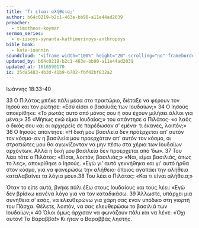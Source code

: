 ```yaml
---
title: 'Τι είναι αλήθεια;'
author: b64c0219-b2c1-463e-bb90-a11e44ad2039
preacher:
  - timotheos-koymar
sermon_series:
  - o-iisoys-synanta-kathimerinoys-anthropoys
bible_book:
  - kata-ioannin
soundcloud: '<iframe width="100%" height="20" scrolling="no" frameborder="no" allow="autoplay" src="https://w.soundcloud.com/player/?url=https%3A//api.soundcloud.com/tracks/728708422%3Fsecret_token%3Ds-RiPox&color=%23ff5500&inverse=false&auto_play=false&show_user=true"></iframe>'
updated_by: b64c0219-b2c1-463e-bb90-a11e44ad2039
updated_at: 1616590170
id: 25da5483-4b3d-41b9-b702-fbf42bf832a2
---
```

Ιωάννης 18:33-40

33 Ο Πιλάτος μπήκε πάλι μέσα στο πραιτώριο, διέταξε να φέρουν τον Ιησού και τον ρώτησε: «Εσύ είσαι ο βασιλιάς των Ιουδαίων;» 34 Ο Ιησούς αποκρίθηκε: «Το ρωτάς αυτό από μόνος σου ή σου έχουν μιλήσει άλλοι για μένα;» 35 «Μήπως εγώ είμαι Ιουδαίος;» του απάντησε ο Πιλάτος· «ο λαός ο δικός σου και οι αρχιερείς σε παρέδωσαν σ’ εμένα· τι έκανες, λοιπόν;» 36 Ο Ιησούς απάντησε: «Η δική μου βασιλεία δεν προέρχεται απ’ αυτόν τον κόσμο· αν η βασιλεία μου προερχόταν απ’ αυτόν τον κόσμο, οι στρατιώτες μου θα αγωνίζονταν να μην πέσω στα χέρια των Ιουδαίων αρχόντων. Αλλά η δική μου βασιλεία δεν προέρχεται από ’δω». 37 Του λέει τότε ο Πιλάτος: «Είσαι, λοιπόν, βασιλιάς;» «Ναι, είμαι βασιλιάς, όπως το λες», αποκρίθηκε ο Ιησούς. «Εγώ γι’ αυτό γεννήθηκα και γι’ αυτό ήρθα στον κόσμο, για να φανερώσω την αλήθεια· όποιος αγαπάει την αλήθεια καταλαβαίνει τα λόγια μου».38 Του λέει ο Πιλάτος: «Και τι είναι αλήθεια;»

Όταν το είπε αυτό, βγήκε πάλι έξω στους Ιουδαίους και τους λέει: «Εγώ δεν βρίσκω κανένα λόγο για να τον καταδικάσω. 39 Άλλωστε, υπάρχει μια συνήθεια σ’ εσάς, να ελευθερώνω για χάρη σας έναν υπόδικο στη γιορτή του Πάσχα. Θέλετε, λοιπόν, να σας ελευθερώσω το βασιλιά των Ιουδαίων;» 40 Όλοι όμως άρχισαν να φωνάζουν πάλι και να λένε: «Όχι αυτόν! Το Βαραββά!» Κι ήταν ο Βαραββάς ληστής.